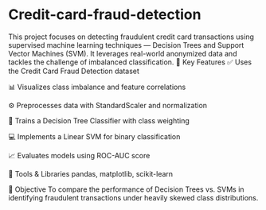 # Credit-card-fraud-detection
This project focuses on detecting fraudulent credit card transactions using supervised machine learning techniques — Decision Trees and Support Vector Machines (SVM). It leverages real-world anonymized data and tackles the challenge of imbalanced classification.
📌 Key Features
✅ Uses the Credit Card Fraud Detection dataset

📊 Visualizes class imbalance and feature correlations

⚙️ Preprocesses data with StandardScaler and normalization

🌲 Trains a Decision Tree Classifier with class weighting

💻 Implements a Linear SVM for binary classification

📈 Evaluates models using ROC-AUC score

🧠 Tools & Libraries
pandas, matplotlib, scikit-learn

🧪 Objective
To compare the performance of Decision Trees vs. SVMs in identifying fraudulent transactions under heavily skewed class distributions.
